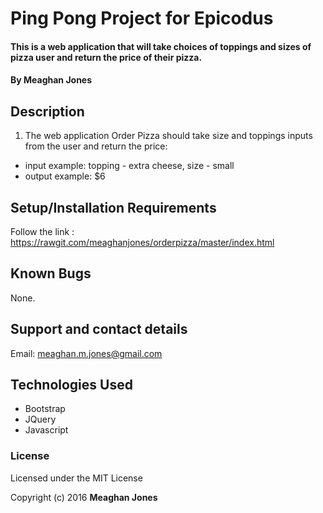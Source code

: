 # Ping Pong Project for Epicodus

#### This is a web application that will take choices of toppings and sizes of pizza user and return the price of their pizza.

#### By Meaghan Jones

## Description

 1) The web application Order Pizza should take size and toppings inputs from the user and return the price:<br>
 * input example: topping - extra cheese, size - small
 * output example: $6

## Setup/Installation Requirements

Follow the link : https://rawgit.com/meaghanjones/orderpizza/master/index.html


## Known Bugs

None.  

## Support and contact details

Email: meaghan.m.jones@gmail.com

## Technologies Used

* Bootstrap
* JQuery
* Javascript

### License

Licensed under the MIT License

Copyright (c) 2016 **Meaghan Jones**

